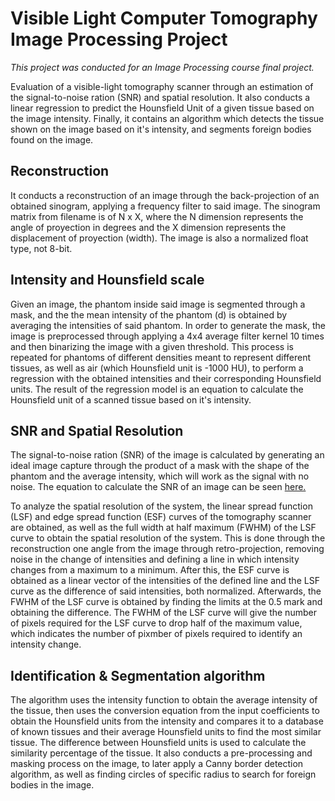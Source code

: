 # Visible Light Computer Tomography Image Processing Project

*This project was conducted for an Image Processing course final project.*

Evaluation of a visible-light tomography scanner through an estimation of the signal-to-noise ration (SNR) and spatial resolution. It also conducts a linear regression to predict the Hounsfield Unit of a given tissue based on the image intensity. Finally, it contains an algorithm which detects the tissue shown on the image based on it's intensity, and segments foreign bodies found on the image.

## Reconstruction

It conducts a reconstruction of an image through the back-projection of an obtained sinogram, applying a frequency filter to said image. The sinogram matrix from filename is of N x X, where the N dimension represents the angle of proyection in degrees and the X dimension represents the displacement of proyection (width). The image is also a normalized float type, not 8-bit.

## Intensity and Hounsfield scale

Given an image, the phantom inside said image is segmented through a mask, and the the mean intensity of the phantom (d) is obtained by averaging the intensities of said phantom. In order to generate the mask, the image is preprocessed through applying a 4x4 average filter kernel 10 times and then binarizing the image with a given threshold. This process is repeated for phantoms of different densities meant to represent different tissues, as well as air (which Hounsfield unit is -1000 HU), to perform a regression with the obtained intensities and their corresponding Hounsfield units. The result of the regression model is an equation to calculate the Hounsfield unit of a scanned tissue based on it's intensity.

## SNR and Spatial Resolution

The signal-to-noise ration (SNR) of the image is calculated by generating an ideal image capture through the product of a mask with the shape of the phantom and the average intensity, which will work as the signal with no noise. The equation to calculate the SNR of an image can be seen [here.](https://www.researchgate.net/post/How_is_SNR_calculated_in_images)

To analyze the spatial resolution of the system, the linear spread function (LSF) and edge spread function (ESF) curves of the tomography scanner are obtained, as well as the full width at half maximum (FWHM) of the LSF curve to obtain the spatial resolution of the system. This is done through the reconstruction one angle from the image through retro-projection, removing noise in the change of intensities and defining a line in which intensity changes from a maximum to a minimum. After this, the  ESF curve is obtained as a linear vector of the intensities of the defined line and the LSF curve as the difference of said intensities, both normalized. Afterwards, the FWHM of the LSF curve is obtained by finding the limits at the 0.5 mark and obtaining the difference. The FWHM of the LSF curve will give the number of pixels required for the LSF curve to drop half of the maximum value, which indicates the number of pixmber of pixels required to identify an intensity change.

## Identification & Segmentation algorithm

The algorithm uses the intensity function to obtain the average intensity of the tissue, then uses the conversion equation from the input coefficients to obtain the Hounsfield units from the intensity and compares it to a database of known tissues and their average Hounsfield units to find the most similar tissue. The difference between Hounsfield units is used to calculate the similarity percentage of the tissue. It also conducts a pre-processing and masking process on the image, to later apply a Canny border detection algorithm, as well as finding circles of specific radius to search for foreign bodies in the image.

